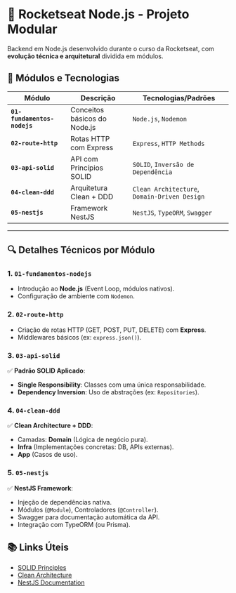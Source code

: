 # 🚀 Rocketseat Node.js - Projeto Modular  

Backend em Node.js desenvolvido durante o curso da Rocketseat, com **evolução técnica e arquitetural** dividida em módulos.  

## 🤖 Módulos e Tecnologias  

| Módulo                  | Descrição                          | Tecnologias/Padrões                  |  
|-------------------------|------------------------------------|---------------------------------------|  
| **`01-fundamentos-nodejs`** | Conceitos básicos do Node.js      | `Node.js`, `Nodemon`                |  
| **`02-route-http`**         | Rotas HTTP com Express            | `Express`, `HTTP Methods`           |  
| **`03-api-solid`**          | API com Princípios SOLID          | `SOLID`, `Inversão de Dependência`  |  
| **`04-clean-ddd`**          | Arquitetura Clean + DDD           | `Clean Architecture`, `Domain-Driven Design` |  
| **`05-nestjs`**             | Framework NestJS                  | `NestJS`, `TypeORM`, `Swagger`      |  

---

## 🔍 Detalhes Técnicos por Módulo  

### **1. `01-fundamentos-nodejs`**  
- Introdução ao **Node.js** (Event Loop, módulos nativos).  
- Configuração de ambiente com `Nodemon`.  

### **2. `02-route-http`**  
- Criação de rotas HTTP (GET, POST, PUT, DELETE) com **Express**.  
- Middlewares básicos (ex: `express.json()`).  

### **3. `03-api-solid`**  
✅ **Padrão SOLID Aplicado**:  
- **Single Responsibility**: Classes com uma única responsabilidade.  
- **Dependency Inversion**: Uso de abstrações (ex: `Repositories`).  

### **4. `04-clean-ddd`**
✅ **Clean Architecture + DDD**:    
- Camadas: **Domain** (Lógica de negócio pura).
- **Infra** (Implementações concretas: DB, APIs externas).
- **App** (Casos de uso).

### **5. `05-nestjs`**
✅ **NestJS Framework**:   
- Injeção de dependências nativa.
- Módulos (`@Module`), Controladores (`@Controller`).
- Swagger para documentação automática da API.
- Integração com TypeORM (ou Prisma).

## 📚 Links Úteis  

- [SOLID Principles](https://medium.com/backticks-tildes/the-s-o-l-i-d-principles-in-pictures-b34ce2f1e898)  
- [Clean Architecture](https://blog.cleancoder.com/uncle-bob/2012/08/13/the-clean-architecture.html)  
- [NestJS Documentation](https://docs.nestjs.com/)  
